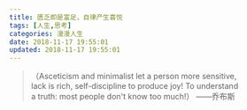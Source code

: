 ```yaml
---
title: 匮乏即是富足，自律产生喜悦
tags: [人生,思考]
categories: 漫漫人生
date: 2018-11-17 19:55:01
updated: 2018-11-17 19:55:01
---
```

> （Asceticism and minimalist let a person more sensitive,   
lack is rich, self-discipline to produce joy! To understand  
 a truth: most people don't know too much!） ——乔布斯   
